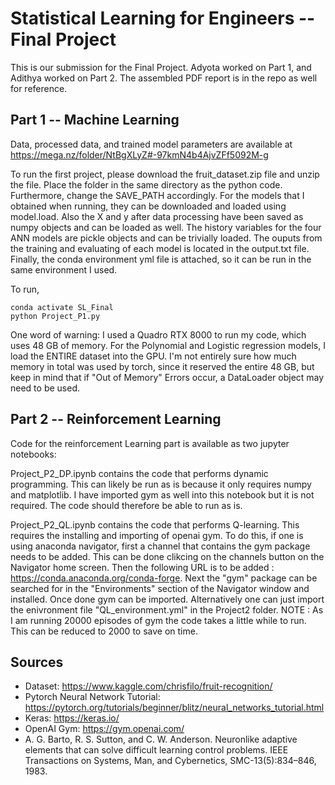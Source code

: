 # Statistical Learning for Engineers -- Final Project

This is our submission for the Final Project. Adyota worked on Part 1, and Adithya worked on Part 2. The assembled PDF report is in the repo as well for reference.



## Part 1 -- Machine Learning
Data, processed data, and trained model parameters are available at https://mega.nz/folder/NtBgXLyZ#-97kmN4b4AjvZFf5092M-g

To run the first project, please download the fruit_dataset.zip file and unzip the file. Place the folder in the same directory as the python code. Furthermore, change the SAVE_PATH accordingly. For the models that I obtained when running, they can be downloaded and loaded using model.load. Also the X and y after data processing have been saved as numpy objects and can be loaded as well. The history variables for the four ANN models are pickle objects and can be trivially loaded. The ouputs from the training and evaluating of each model is located in the output.txt file. Finally, the conda environment yml file is attached, so it can be run in the same environment I used.


To run,
```
conda activate SL_Final
python Project_P1.py
```


One word of warning: I used a Quadro RTX 8000 to run my code, which uses 48 GB of memory. For the Polynomial and Logistic regression models, I load the ENTIRE dataset into the GPU. I'm not entirely sure how much memory in total was used by torch, since it reserved the entire 48 GB, but keep in mind that if "Out of Memory" Errors occur, a DataLoader object may need to be used.



## Part 2 -- Reinforcement Learning
Code for the reinforcement Learning part is available as two jupyter notebooks:

Project_P2_DP.ipynb contains the code that performs dynamic programming. This can likely be run as is because it only requires numpy and matplotlib. I have imported gym as well into this notebook but it is not required. The code should therefore be able to run as is. 

Project_P2_QL.ipynb contains the code that performs Q-learning. This requires the installing and importing of openai gym. To do this, if one is using anaconda navigator, first a channel that contains the gym package needs to be added. This can be done clikcing on the channels button on the Navigator home screen. Then the following URL is to be added : https://conda.anaconda.org/conda-forge. Next the "gym" package can be searched for in the "Environments" section of the Navigator window and installed. Once done gym can be imported. Alternatively one can just import the enivronment file "QL_environment.yml" in the Project2 folder. 
NOTE : As I am running 20000 episodes of gym the code takes a little while to run. This can be reduced to 2000 to save on time.



## Sources
- Dataset: https://www.kaggle.com/chrisfilo/fruit-recognition/
- Pytorch Neural Network Tutorial: https://pytorch.org/tutorials/beginner/blitz/neural_networks_tutorial.html
- Keras: https://keras.io/
- OpenAI Gym: https://gym.openai.com/
- A. G. Barto, R. S. Sutton, and C. W. Anderson. Neuronlike adaptive elements that can solve difficult learning control problems. IEEE Transactions on Systems, Man, and Cybernetics, SMC-13(5):834–846, 1983.
